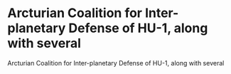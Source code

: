# Arcturian Coalition for Inter-planetary Defense of HU-1, along with several

Arcturian Coalition for Inter-planetary Defense of HU-1, along with several